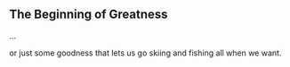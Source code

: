 ## The Beginning of Greatness

...

or just some goodness that lets us go skiing and fishing all when we want.
